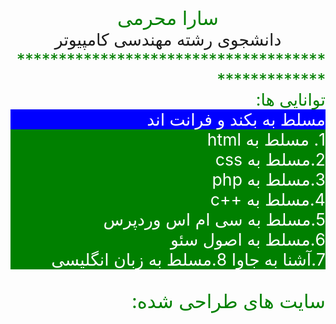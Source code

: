 <html>
 <head>
   <meta charset="UTF-8" />
  <style>
   div{
   font-size:20pt;
   }
  </style>
  </head>
  <body style=" direction:rtl">
    
   <div style="text-align:center;color:green;text-decoration:bolder;font-size:23pt">
    سارا محرمی
    </div>
    
   <div style="text-align:center;text-decoration:bolder">
    دانشجوی رشته مهندسی کامپیوتر
   </div>
   <div style="color:green">
   **************************************************
   </div>
   
   
   <div>
   <div style="direction:rtl;color:green;font-size:20pt;text-decoration:bolder">
    توانایی ها:
   </div>
   <div style="background-color:blue;color:white">
    مسلط به بکند و فرانت اند
   </div>
   <div style="color:white;background-color:green">
   1. مسلط به html<br />
   2.مسلط به css <br />
   3.مسلط به php <br />
   4.مسلط به ++c<br />
   5.مسلط به سی ام اس وردپرس <br />
   6.مسلط به اصول سئو <br />
   7.آشنا به جاوا
   8.مسلط به زبان انگلیسی
   </div>
   <br />
   <div style="color:green;text-decoration:bolder;font-size:23pt">
    سایت های طراحی شده:
   </div>
  







